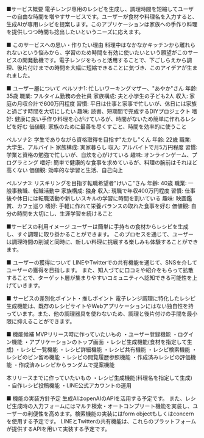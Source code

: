■サービス概要
電子レンジ専用のレシピを生成し、調理時間を短縮してユーザーの自由な時間を増やすサービスです。ユーザーが食材や料理名を入力すると、生成AIが専用レシピを提案します。このアプリケーションは家族への手作り料理を提供しつつ時間も捻出したいというニーズに応えます。

■ このサービスへの思い・作りたい理由
料理中はなかなかキッチンから離れられないという悩みから、学習のため時間を有効に使いたいという願望がこのサービスの開発動機です。電子レンジをもっと活用することで、下ごしらえから調理、後片付けまでの時間を大幅に短縮できることに気づき、このアイデアが生まれました。

■ ユーザー層について
ペルソナ1: 忙しいワーキングマザー、"あやか"さん
年齢: 35歳
職業: フルタイム勤務の会社員
家族構成: 夫と小学生の子ども2人
収入: 家庭の月収合計で600万円程度
習慣: 平日は仕事と家事で忙しいが、休日には家族と過ごす時間を大切にしたい
趣味: 読書、短期間で完成するDIYプロジェクト
嗜好: 健康に良い手作り料理を心がけているが、時間がないため簡単に作れるレシピを好む
価値観: 家族のために最善を尽くすこと、時間を効率的に使うこと

ペルソナ2: 学生でありながら資格取得を目指す"たかし"くん
年齢: 22歳
職業: 大学生、アルバイト
家族構成: 実家暮らし
収入: アルバイトで月5万円程度
習慣: 学業と資格の勉強で忙しいが、自炊を心がけている
趣味: オンラインゲーム、プログラミング
嗜好: 簡単で健康的な食事を求めているが、料理の腕前はそれほど高くない
価値観: 効率的な学習と生活、自己向上

ペルソナ3: リスキリングを目指す転職希望者"けいこ"さん
年齢: 40歳
職業: 一般事務職、転職活動中
家族構成: 独身
収入: 現職で年収400万円程度
習慣: 仕事後や休日には転職活動や新しいスキルの学習に時間を割いている
趣味: 映画鑑賞、カフェ巡り
嗜好: 手軽に作れて栄養バランスの取れた食事を好む
価値観: 自分の時間を大切にし、生涯学習を続けること

■サービスの利用イメージ
ユーザーは簡単に手持ちの食材からレシピを生成し、すぐ調理に取り掛かることができます。
このプロセスを通じて、ユーザーは調理時間の削減と同時に、新しい料理に挑戦する楽しみも体験することができます。

■ ユーザーの獲得について
LINEやTwitterでの共有機能を通じて、SNSを介してユーザーの獲得を目指します。
また、知人づてに口コミや紹介をもらって拡散することで、ターゲット層が集まりやすいコミュニティへ認知できる可能性を上げていきます。

■ サービスの差別化ポイント・推しポイント
電子レンジ調理に特化したレシピ生成機能は、既存のレシピサイトやWebアプリケーションにはない独自性を持っています。また、他の調理器具を使わないため、調理と後片付けの手間を最小限に抑えることができます。

■ 機能候補
MVPリリース時に作っていたいもの
・ユーザー登録機能
・ログイン機能
・アプリケーションのトップ画面
・レシピ生成機能(食材を指定して生成)
・レシピ一覧機能
・レシピ詳細機能
・レシピ共有機能
・レシピ検索機能
・レシピのピン留め機能
・レシピの閲覧履歴参照機能
・作成済みレシピの評価機能
・作成済みレシピからランダムで提案機能

本リリースまでに作っていたいもの
・レシピ生成機能(料理名を指定して生成)
・自作レシピ投稿機能
・LINE公式アカウントの運用

■ 機能の実装方針予定
生成AIはopenAIのAPIを活用する予定です。
また、レシピ生成時の入力フォームにはマルチ検索・オートコンプリート機能を実装し、ユーザーの利便性を高めます。検索機能の実装にはform objectもしくはconcernを使用する予定です。
LINEとTwitterの共有機能は、これらのプラットフォームが提供するAPIを用いて実装する予定です。